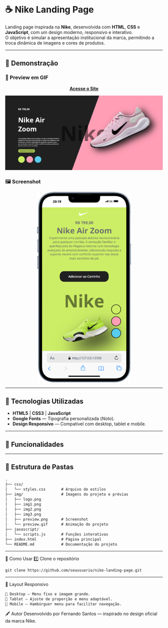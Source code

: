 # ☕ Nike Landing Page

Landing page inspirada na **Nike**, desenvolvida com **HTML**, **CSS** e **JavaScript**, com um design moderno, responsivo e interativo.  
O objetivo é simular a apresentação institucional da marca, permitindo a troca dinâmica de imagens e cores de produtos.

---
## 📸 Demonstração

### 🎥 Preview em GIF
<p align="center">
  <a href="https://fernandojesuss.github.io/Nike/"><b>Acesse o Site</b></a>
</p>

<p align="center">
  <img src="https://github.com/FernandoJesuss/Nike/blob/main/img/sitenike.png" width="800">
</p>

### 🖼 Screenshot
<p align="center">
  <img src="https://github.com/FernandoJesuss/Nike/blob/main/img/Smartphone.png" width="300">
</p>


---

## 🚀 Tecnologias Utilizadas

- **HTML5** | **CSS3** | **JavaScript**
- **Google Fonts** — Tipografia personalizada (*Noto*).
- **Design Responsivo** — Compatível com desktop, tablet e mobile.

---

## 🎯 Funcionalidades
---
## 📂 Estrutura de Pastas

```plaintext
.
├── css/
│   └── styles.css       # Arquivo de estilos
├── img/                 # Imagens do projeto e prévias
│   ├── logo.png
│   ├── img1.png
│   ├── img2.png
│   ├── img3.png
│   ├── preview.png      # Screenshot
│   └── preview.gif      # Animação do projeto
├── javascript/
│   └── scripts.js       # Funções interativas
├── index.html           # Página principal
└── README.md            # Documentação do projeto
````
---
📜 Como Usar
1️⃣ Clone o repositório
````
git clone https://github.com/seuusuario/nike-landing-page.git
````

---
📱 Layout Responsivo
````
📌 Desktop — Menu fixo e imagem grande.
📌 Tablet — Ajuste de proporção e menu adaptável.
📌 Mobile — Hambúrguer menu para facilitar navegação.
````
🖋 Autor
Desenvolvido por Fernando Santos — inspirado no design oficial da marca Nike.
